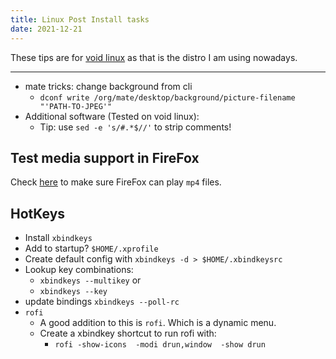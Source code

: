 ```yaml
---
title: Linux Post Install tasks
date: 2021-12-21
---
```


These tips are for [void linux][void] as that is the distro
I am using nowadays.

* * *

- mate tricks: change background from cli
  - `dconf write /org/mate/desktop/background/picture-filename "'PATH-TO-JPEG'"`
- Additional software (Tested on void linux):
  - Tip: use `sed -e 's/#.*$//'` to strip comments!

<script src="https://tortugalabs.github.io/embed-like-gist/embed.js?style=paraiso-light&showBorder=on&showLineNumbers=on&showFileMeta=on&showCopy=on&fetchFromJsDelivr=on&target=https://github.com/alejandroliu/0ink.net/blob/master/snippets/linux-post-install/void-swlist.txt"></script>


## Test media support in FireFox

Check [here](https://www.youtube.com/html5) to make sure FireFox
can play `mp4` files.

## HotKeys

- Install `xbindkeys`
- Add to startup? `$HOME/.xprofile`
- Create default config with `xbindkeys -d > $HOME/.xbindkeysrc`
- Lookup key combinations:
  - `xbindkeys --multikey` or
  - `xbindkeys --key`
- update bindings `xbindkeys --poll-rc`
- `rofi`
  - A good addition to this is `rofi`.  Which is a dynamic menu.
  - Create a xbindkey shortcut to run rofi with:
    - `rofi -show-icons  -modi drun,window  -show drun`

 [void]: https://voidlinux.org "Void Linux"
